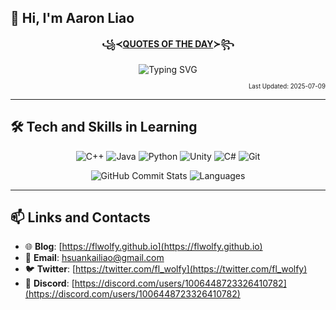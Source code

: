 ## 👋 Hi, I'm Aaron Liao

<div align="center">
  
**꧁≺[QUOTES OF THE DAY](QUOTES.txt)≻꧂**

![Typing SVG](https://readme-typing-svg.herokuapp.com?font=Fira+Code&weight=600&width=1000&&height=40&duration=800&pause=1200&color=7C5DF7&background=FFFFFF00&center=true&vCenter=true&width=600&lines=%3B%22If%20you%20don%E2%80%99t%20take%20a%20stand%2C%20%3Bnothing%E2%80%99s%20gonna%20change.%22%3B---%20Kyoko%20Sakura%20%E3%80%8CPuella%20Magi%20Madoka%20Magica%E3%80%8D%3B%3B%22Talk%20is%20cheap.%20Show%20me%20the%20code.%22%3B---%20Linus%20Torvalds%20%E3%80%8CCreator%20of%20Linux%E3%80%8D%3B;)
</div>
<p align="right">
  <sub><sub>
    Last Updated: 2025-07-09
  </sub></sub>
</p>


---

## 🛠 Tech and Skills in Learning
<div align="center">

![C++](https://img.shields.io/badge/-C++-00599C?style=flat&logo=cplusplus&logoColor=white)
![Java](https://img.shields.io/badge/-Java-007396?style=flat&logo=java&logoColor=white)
![Python](https://img.shields.io/badge/-Python-3776AB?style=flat&logo=python&logoColor=white)
![Unity](https://img.shields.io/badge/-Unity-000000?style=flat&logo=unity&logoColor=white)
![C#](https://img.shields.io/badge/-C%23-239120?style=flat&logo=csharp&logoColor=white)
![Git](https://img.shields.io/badge/-Git-F05032?style=flat&logo=git&logoColor=white)

![GitHub Commit Stats](https://github-readme-stats.vercel.app/api?username=FLwolfy&bg_color=30,8e2de2,4a00e0&title_color=ffffff&text_color=e0c3fc&icon_color=feb47b&show_icons=truecount_private=true&show_icons=true&hide_title=true&hide=prs&theme=tokyonight&card_width=300)
![Languages](https://github-readme-stats.vercel.app/api/top-langs/?username=FLwolfy&bg_color=30,e96443,904e95&title_color=fff&layout=compact&theme=tokyonight&card_width=300&langs_count=4&hide=jupyter%20notebook)


</div>

---

## 📫 Links and Contacts

- 🌐 **Blog**: [https://flwolfy.github.io](https://flwolfy.github.io)
- 📧 **Email**: [hsuankailiao@gmail.com](mailto:hsuankailiao@gmail.com)
- 🐦 **Twitter**: [https://twitter.com/fl_wolfy](https://twitter.com/fl_wolfy)
- 💬 **Discord**: [https://discord.com/users/1006448723326410782](https://discord.com/users/1006448723326410782)
